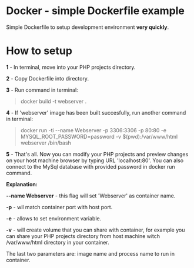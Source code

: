 # Docker - simple Dockerfile example

Simple Dockerfile to setup development environment **very quickly**.

# How to setup

**1** - In terminal, move into your PHP projects directory.

**2** - Copy Dockerfile into directory.

**3** - Run command in terminal:
> docker build -t webserver .

**4** - If 'webserver' image has been built succesfully, run another command in terminal: 
> docker run -ti --name Webserver -p 3306:3306 -p 80:80 -e MYSQL_ROOT_PASSWORD=password -v $(pwd):/var/www/html webserver /bin/bash

**5** - That's all. Now you can modify your PHP projects and preview changes on your host machine browser by typing URL 'localhost:80'. You can also connect to the MySql database with provided password in docker run command.

**Explanation:**

**--name Webserver** - this flag will set 'Webserver' as container name.

**-p** - wil match container port with host port.

**-e** - allows to set environment variable.

**-v** - will create volume that you can share with container, for example you can share your PHP projects directory from host machine witch /var/www/html directory in your container.

The last two parameters are: image name and process name to run in container.
